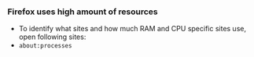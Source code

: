 ### Firefox uses high amount of resources
- To identify what sites and how much RAM and CPU specific sites use, open following sites:
- `about:processes`
